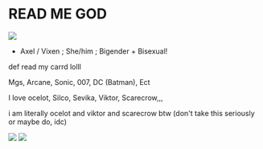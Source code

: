# READ ME GOD

![](https://64.media.tumblr.com/c96e944adce47c5f25a352c3304e8978/f33aac59ae8d1bf2-3a/s540x810/01a5861a645e9b98eb225c618701faffb031c9fb.pnj)

- Axel / Vixen ; She/him ; Bigender + Bisexual!

def read my carrd lolll

Mgs, Arcane, Sonic, 007, DC (Batman), Ect

I love ocelot, Silco, Sevika, Viktor, Scarecrow,,,

i am literally ocelot and viktor and scarecrow btw (don't take this seriously or maybe do, idc)

![](https://64.media.tumblr.com/a80a1228ec470a21fcf4f48a1fb8ee79/4208fdf8dccd6722-ec/s500x750/c8ca8db0b3815ef67c618eda80749eee978cfe09.gifv)
![](https://64.media.tumblr.com/09b670123082d45a10b2a431b1138ce8/de79baa0a4f7ad1d-be/s1280x1920/a44b7cc996e4e0405dda32db3010b4052e92dd3f.gifv)
